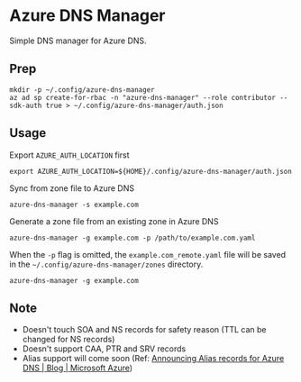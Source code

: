 # Azure DNS Manager

Simple DNS manager for Azure DNS.

## Prep

```
mkdir -p ~/.config/azure-dns-manager
az ad sp create-for-rbac -n "azure-dns-manager" --role contributor --sdk-auth true > ~/.config/azure-dns-manager/auth.json
```

## Usage

Export `AZURE_AUTH_LOCATION` first

```
export AZURE_AUTH_LOCATION=${HOME}/.config/azure-dns-manager/auth.json
```

Sync from zone file to Azure DNS

```
azure-dns-manager -s example.com
```

Generate a zone file from an existing zone in Azure DNS

```
azure-dns-manager -g example.com -p /path/to/example.com.yaml
```

When the `-p` flag is omitted, the `example.com_remote.yaml` file will be saved in the `~/.config/azure-dns-manager/zones` directory.

```
azure-dns-manager -g example.com
```

## Note

- Doesn't touch SOA and NS records for safety reason (TTL can be changed for NS records)
- Doesn't support CAA, PTR and SRV records
- Alias support will come soon (Ref: [Announcing Alias records for Azure DNS | Blog | Microsoft Azure](https://azure.microsoft.com/en-us/blog/announcing-alias-records-for-azure-dns/))
